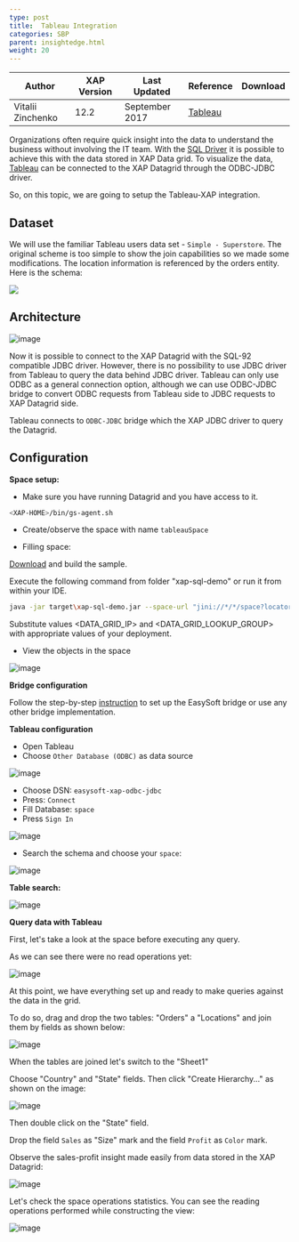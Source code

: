 ```yaml
---
type: post
title:  Tableau Integration
categories: SBP
parent: insightedge.html
weight: 20
---
```



|Author|XAP Version|Last Updated | Reference | Download |
|------|-----------|-------------|-----------|----------|
| Vitalii Zinchenko    | 12.2 | September 2017|  [Tableau](https://www.tableau.com/)  |     |




Organizations often require quick insight into the data to understand the business without involving  the IT team. With the [SQL Driver]({{%latestjavaurl%}}/sql-query-intro.html) 
it is possible to achieve this with the data stored in XAP Data grid. To visualize  the data, [Tableau](https://www.tableau.com/) can be connected to the XAP Datagrid through the ODBC-JDBC driver.

So, on this topic, we are going to setup the Tableau-XAP integration.


## Dataset

We will use the familiar  Tableau users data set - `Simple - Superstore`. 
The original scheme is too simple to show the join capabilities so we made some modifications.
The location information is referenced by the orders entity. Here is the schema:

 
![](/attachment_files/sbp/tableau/schema.png)
 
## Architecture

 
![image](/attachment_files/sbp/tableau/diagram.png)
 

Now it is possible to connect to the XAP Datagrid with the SQL-92 compatible JDBC driver. However, there is no possibility to use JDBC driver from Tableau to query the data behind JDBC driver. Tableau can only use ODBC as a general connection option, although we can use ODBC-JDBC bridge to convert ODBC requests from Tableau side to JDBC requests to XAP Datagrid side.

Tableau connects to `ODBC-JDBC` bridge which the XAP JDBC driver to query the Datagrid.

## Configuration

**Space setup:**

- Make sure you have running Datagrid and you have access to it.
```bash
<XAP-HOME>/bin/gs-agent.sh 
```
- Create/observe the space with name `tableauSpace`

- Filling space: 

[Download](/download_files/sbp/xap-sql-demo.rar) and build the sample.

Execute the following command from folder "xap-sql-demo" or run it from within your IDE. 

```bash
java -jar target\xap-sql-demo.jar --space-url "jini://*/*/space?locators=<DATA_GRID_IP>" --lookup-group <DATA_GRID_LOOKUP_GROUP>
```

Substitute values <DATA_GRID_IP> and <DATA_GRID_LOOKUP_GROUP> with appropriate values of your deployment.


- View the objects in the space

 
![image](/attachment_files/sbp/tableau/xap_1.png)
 

**Bridge configuration**

Follow the step-by-step [instruction](./tableau-configuration.html) to set up the EasySoft bridge or use any other bridge implementation.


**Tableau configuration**

 - Open Tableau
 - Choose `Other Database (ODBC)` as data source


![image](/attachment_files/sbp/tableau/tableau_0.png)

 - Choose DSN: `easysoft-xap-odbc-jdbc`
 - Press: `Connect`
 - Fill Database: `space`
 - Press `Sign In`

 
![image](/attachment_files/sbp/tableau/tableau_2_1.png)
 

 - Search the schema and choose your `space`:

 
![image](/attachment_files/sbp/tableau/tableau_3.png)
 

**Table search:**

 
![image](/attachment_files/sbp/tableau/tableau_1.png)
 

**Query data with Tableau**

First, let's take a look at the space before executing any query.

As we can see there were no read operations yet:

 
![image](/attachment_files/sbp/tableau/xap_2.png)
 

At this point, we have everything set up and ready to make queries against the data in the grid.

To do so, drag and drop the two tables: "Orders" a "Locations" and join them by fields as shown below:

 
![image](/attachment_files/sbp/tableau/tableau_2.png)
 

When the tables are joined let's switch to the "Sheet1"

Choose "Country" and "State" fields. Then click "Create Hierarchy..." as shown on the image:

 
![image](/attachment_files/sbp/tableau/tableau_3.png)
 

Then double click on the "State" field.

Drop the field `Sales` as "Size" mark and the field `Profit` as `Color` mark.

Observe the sales-profit insight made easily from data stored in the XAP Datagrid:

 
![image](/attachment_files/sbp/tableau/tableau_5.png)
 

Let's check the space operations statistics. You can see the reading operations performed while constructing the view:

 
![image](/attachment_files/sbp/tableau/xap_3.png)
 

 